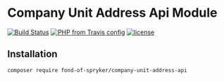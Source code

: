 # Company Unit Address Api Module
[![Build Status](https://travis-ci.org/fond-of/spryker-company-unit-address-api.svg?branch=master)](https://travis-ci.org/fond-of/spryker-company-unit-address-api)
[![PHP from Travis config](https://img.shields.io/travis/php-v/fond-of/spryker-company-unit-address-api.svg)](https://php.net/)
[![license](https://img.shields.io/github/license/fond-of/spryker-company-unit-address-api.svg)](https://packagist.org/packages/fond-of-spryker/company-unit-address-api)

## Installation

```
composer require fond-of-spryker/company-unit-address-api
```
